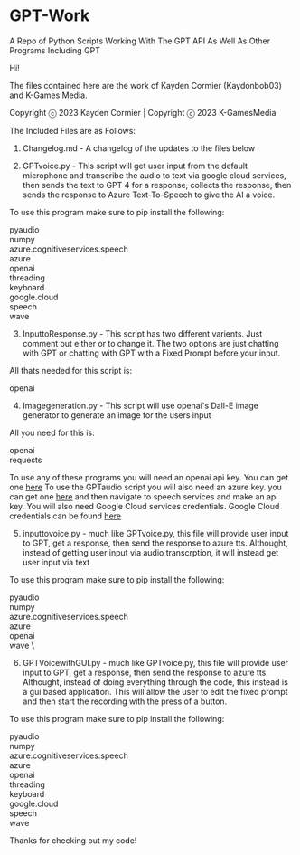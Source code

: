# GPT-Work

A Repo of Python Scripts Working With The GPT API As Well As Other Programs Including GPT

Hi!

The files contained here are the work of Kayden Cormier (Kaydonbob03) and K-Games Media.

Copyright ⓒ 2023 Kayden Cormier | Copyright ⓒ 2023 K-GamesMedia

The Included Files are as Follows:

1. Changelog.md - A changelog of the updates to the files below

2. GPTvoice.py - This script will get user input from the default microphone and transcribe the audio to text via google cloud services, then sends the text to GPT 4 for a response, collects the response, then sends the response to Azure Text-To-Speech to give the AI a voice.

To use this program make sure to pip install the following:

pyaudio \
numpy \
azure.cognitiveservices.speech \
azure \
openai \
threading \
keyboard \
google.cloud \
speech \
wave

3. InputtoResponse.py - This script has two different varients. Just comment out either or to change it. The two options are just chatting with GPT or chatting with GPT with a Fixed Prompt before your input.

All thats needed for this script is:

openai

4. Imagegeneration.py - This script will use openai's Dall-E image generator to generate an image for the users input

All you need for this is:

openai \
requests

To use any of these programs you will need an openai api key. You can get one [here](https://platform.openai.com/account/api-keys)
To use the GPTaudio script you will also need an azure key. you can get one [here](https://portal.azure.com/#home) and then navigate to speech services and make an api key. You will also need Google Cloud services credentials. Google Cloud credentials can be found [here](https://console.cloud.google.com/apis/credentials)

5. inputtovoice.py - much like GPTvoice.py, this file will provide user input to GPT, get a response, then send the response to azure tts. Althought, instead of getting user input via audio transcrption, it will instead get user input via text

To use this program make sure to pip install the following:

pyaudio \
numpy \
azure.cognitiveservices.speech \
azure \
openai \
wave \

6. GPTVoicewithGUI.py - much like GPTvoice.py, this file will provide user input to GPT, get a response, then send the response to azure tts. Althought, instead of doing everything through the code, this instead is a gui based application. This will allow the user to edit the fixed prompt and then start the recording with the press of a button.

To use this program make sure to pip install the following:

pyaudio \
numpy \
azure.cognitiveservices.speech \
azure \
openai \
threading \
keyboard \
google.cloud \
speech \
wave

Thanks for checking out my code!

